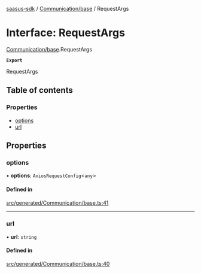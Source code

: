 [saasus-sdk](../README.md) / [Communication/base](../modules/Communication_base.md) / RequestArgs

# Interface: RequestArgs

[Communication/base](../modules/Communication_base.md).RequestArgs

**`Export`**

RequestArgs

## Table of contents

### Properties

- [options](Communication_base.RequestArgs.md#options)
- [url](Communication_base.RequestArgs.md#url)

## Properties

### options

• **options**: `AxiosRequestConfig`\<`any`\>

#### Defined in

[src/generated/Communication/base.ts:41](https://github.com/saasus-platform/saasus-sdk-javascript/blob/6b95732/src/generated/Communication/base.ts#L41)

___

### url

• **url**: `string`

#### Defined in

[src/generated/Communication/base.ts:40](https://github.com/saasus-platform/saasus-sdk-javascript/blob/6b95732/src/generated/Communication/base.ts#L40)
